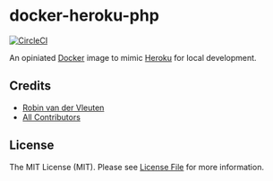 # docker-heroku-php

[![CircleCI](https://circleci.com/gh/webstronauts/docker-heroku-php.svg?style=shield)](https://circleci.com/gh/webstronauts/docker-heroku-php)

An opiniated [Docker](https://www.docker.com) image to mimic [Heroku](https://www.heroku.com) for local development. 

## Credits

- [Robin van der Vleuten](https://github.com/robinvdvleuten)
- [All Contributors](../../contributors)

## License

The MIT License (MIT). Please see [License File](LICENSE) for more information.
